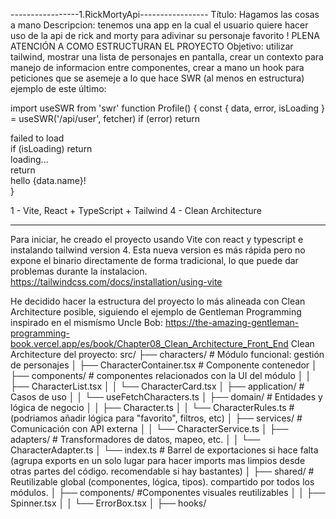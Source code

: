 -----------------1.RickMortyApi-----------------
Título: Hagamos las cosas a mano
Descripcion: tenemos una app en la cual el usuario quiere hacer uso de la api de rick and morty para adivinar su personaje favorito !
PLENA ATENCIÓN A COMO ESTRUCTURAN EL PROYECTO
Objetivo: utilizar tailwind, mostrar una lista de personajes en pantalla, crear un contexto para manejo de informacion entre componentes, crear a mano un hook para peticiones que se asemeje a lo que hace SWR (al menos en estructura)
ejemplo de este último:

import useSWR from 'swr'
function Profile() {
  const { data, error, isLoading } = useSWR('/api/user', fetcher)
  if (error) return <div>failed to load</div>
  if (isLoading) return <div>loading...</div>
  return <div>hello {data.name}!</div>
}


1 -  Vite, React + TypeScript + Tailwind 4 - Clean Architecture


--------------------------------
Para iniciar, he creado el proyecto usando Vite con react y typescript e instalando tailwind version 4. Esta nueva version es más rápida pero no expone el binario directamente de forma tradicional, lo que puede dar problemas durante la instalacion. https://tailwindcss.com/docs/installation/using-vite

He decidido hacer la estructura del proyecto lo más alineada con Clean Architecture posible, siguiendo el ejemplo de Gentleman Programming inspirado en el mismísmo Uncle Bob: https://the-amazing-gentleman-programming-book.vercel.app/es/book/Chapter08_Clean_Architecture_Front_End
Clean Architecture del proyecto:
src/
├── characters/                        # Módulo funcional: gestión de personajes
│   ├── CharacterContainer.tsx        # Componente contenedor
│   ├── components/                   # componentes relacionados con la UI del módulo
│   │   ├── CharacterList.tsx
│   │   └── CharacterCard.tsx
│   ├── application/                  # Casos de uso
│   │   └── useFetchCharacters.ts
│   ├── domain/                       # Entidades y lógica de negocio
│   │   ├── Character.ts
│   │   └── CharacterRules.ts         # (podriamos añadir lógica para "favorito", filtros, etc)
│   ├── services/                     # Comunicación con API externa
│   │   └── CharacterService.ts
│   ├── adapters/                     # Transformadores de datos, mapeo, etc.
│   │   └── CharacterAdapter.ts
│   └── index.ts                      # Barrel de exportaciones si hace falta (agrupa exports en un solo lugar para hacer imports mas limpios desde otras partes del código. recomendable si hay bastantes)
│
├── shared/                           # Reutilizable global (componentes, lógica, tipos). compartido por todos los módulos.
│   ├── components/                    #Componentes visuales reutilizables
│   │   ├── Spinner.tsx
│   │   └── ErrorBox.tsx
│   ├── hooks/                        
